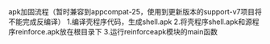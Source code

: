 apk加固流程（暂时兼容到appcompat-25，使用到更新版本的support-v7项目将不能完成反编译）
1.编译壳程序代码，生成shell.apk
2.将壳程序shell.apk和源程序reinforce.apk放在根目录下
3.运行reinforceapk模块的main函数
